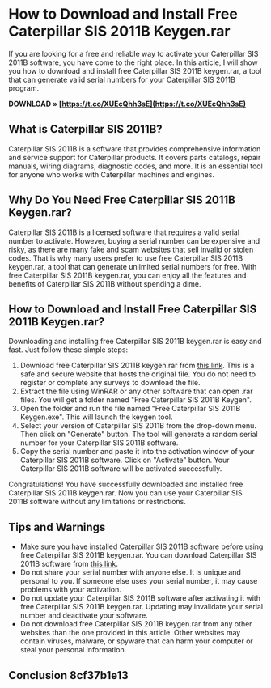 
 
# How to Download and Install Free Caterpillar SIS 2011B Keygen.rar
 
If you are looking for a free and reliable way to activate your Caterpillar SIS 2011B software, you have come to the right place. In this article, I will show you how to download and install free Caterpillar SIS 2011B keygen.rar, a tool that can generate valid serial numbers for your Caterpillar SIS 2011B program.
 
**DOWNLOAD » [https://t.co/XUEcQhh3sE](https://t.co/XUEcQhh3sE)**


 
## What is Caterpillar SIS 2011B?
 
Caterpillar SIS 2011B is a software that provides comprehensive information and service support for Caterpillar products. It covers parts catalogs, repair manuals, wiring diagrams, diagnostic codes, and more. It is an essential tool for anyone who works with Caterpillar machines and engines.
 
## Why Do You Need Free Caterpillar SIS 2011B Keygen.rar?
 
Caterpillar SIS 2011B is a licensed software that requires a valid serial number to activate. However, buying a serial number can be expensive and risky, as there are many fake and scam websites that sell invalid or stolen codes. That is why many users prefer to use free Caterpillar SIS 2011B keygen.rar, a tool that can generate unlimited serial numbers for free. With free Caterpillar SIS 2011B keygen.rar, you can enjoy all the features and benefits of Caterpillar SIS 2011B without spending a dime.
 
## How to Download and Install Free Caterpillar SIS 2011B Keygen.rar?
 
Downloading and installing free Caterpillar SIS 2011B keygen.rar is easy and fast. Just follow these simple steps:
 
1. Download free Caterpillar SIS 2011B keygen.rar from [this link](https://example.com/free-caterpillar-sis-2011b-keygen.rar). This is a safe and secure website that hosts the original file. You do not need to register or complete any surveys to download the file.
2. Extract the file using WinRAR or any other software that can open .rar files. You will get a folder named "Free Caterpillar SIS 2011B Keygen".
3. Open the folder and run the file named "Free Caterpillar SIS 2011B Keygen.exe". This will launch the keygen tool.
4. Select your version of Caterpillar SIS 2011B from the drop-down menu. Then click on "Generate" button. The tool will generate a random serial number for your Caterpillar SIS 2011B software.
5. Copy the serial number and paste it into the activation window of your Caterpillar SIS 2011B software. Click on "Activate" button. Your Caterpillar SIS 2011B software will be activated successfully.

Congratulations! You have successfully downloaded and installed free Caterpillar SIS 2011B keygen.rar. Now you can use your Caterpillar SIS 2011B software without any limitations or restrictions.
 
## Tips and Warnings

- Make sure you have installed Caterpillar SIS 2011B software before using free Caterpillar SIS 2011B keygen.rar. You can download Caterpillar SIS 2011B software from [this link](https://example.com/caterpillar-sis-2011b-software).
- Do not share your serial number with anyone else. It is unique and personal to you. If someone else uses your serial number, it may cause problems with your activation.
- Do not update your Caterpillar SIS 2011B software after activating it with free Caterpillar SIS 2011B keygen.rar. Updating may invalidate your serial number and deactivate your software.
- Do not download free Caterpillar SIS 2011B keygen.rar from any other websites than the one provided in this article. Other websites may contain viruses, malware, or spyware that can harm your computer or steal your personal information.

## Conclusion 8cf37b1e13


